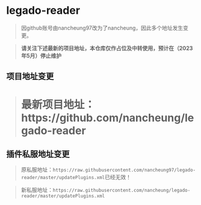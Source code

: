 # legado-reader
> 因github账号由nancheung97改为了nancheung，因此多个地址发生变更。

> **请关注下述最新的项目地址，本仓库仅作占位及中转使用，预计在（2023年5月）停止维护**

## 项目地址变更
> <h1>最新项目地址：https://github.com/nancheung/legado-reader</h1>

## 插件私服地址变更
> 原私服地址：`https://raw.githubusercontent.com/nancheung97/legado-reader/master/updatePlugins.xml`已经无效！

> 新私服地址：`https://raw.githubusercontent.com/nancheung/legado-reader/master/updatePlugins.xml`
